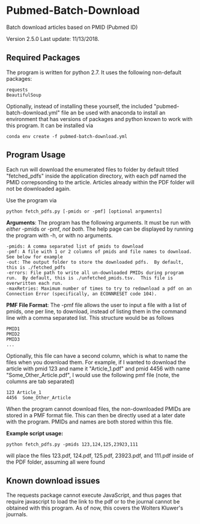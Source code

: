 # Pubmed-Batch-Download

Batch download articles based on PMID (Pubmed ID)

Version 2.5.0  Last update: 11/13/2018.

## Required Packages

The program is written for python 2.7.  It uses the following non-default packages:
```
requests
BeautifulSoup
```

Optionally, instead of installing these yourself, the included "pubmed-batch-download.yml" file an be used with anaconda to install an environment that has versions of packages and python known to work with this program.  It can be installed via
```
conda env create -f pubmed-batch-download.yml
```

## Program Usage

Each run will download the enumerated files to folder by default titled "fetched_pdfs" inside the application directory, with each pdf named the PMID correpsonding to the article.  Articles already within the PDF folder will not be downloaded again.

Use the program via 
```
python fetch_pdfs.py [-pmids or -pmf] [optional arguments]
```

**Arguments**:
The program has the following arguments.  It must be run with *either* -pmids or -pmf, *not both*.  The help page can be displayed by running the program with -h, or with no arguments.
```
-pmids: A comma separated list of pmids to download
-pmf: A file with 1 or 2 columns of pmids and file names to download.  See below for example
-out: The output folder to store the downloaded pdfs.  By default, this is ./fetched_pdfs
-errors: File path to write all un-downloaded PMIDs during program run.  By default, this is ./unfetched_pmids.tsv.  This file is overwritten each run.
-maxRetries: Maximum number of times to try to redownload a pdf on an Connection Error (specifically, an ECONNRESET code 104).
```

**PMF File Format**:
The -pmf file allows the user to input a file with a list of pmids, one per line, to download, instead of listing them in the command line with a comma separated list.  This structure would be as follows
```
PMID1
PMID2
PMID3
...
```

Optionally, this file can have a second column, which is what to name the files when you download them.  For example, if I wanted to download the article with pmid 123 and name it "Article_1.pdf" and pmid 4456 with name "Some_Other_Article.pdf", I would use the following pmf file (note, the columns are tab separated)
```
123 Article_1
4456  Some_Other_Article
```

When the program cannot download files, the non-downloaded PMIDs are stored in a PMF format file.  This can then be directly used at a later date with the program.  PMIDs and names are both stored within this file.

**Example script usage:**

```
python fetch_pdfs.py -pmids 123,124,125,23923,111
```
will place the files 123.pdf, 124.pdf, 125.pdf, 23923.pdf, and 111.pdf inside of the PDF folder, assuming all were found

## Known download issues

The requests package cannot execute JavaScript, and thus pages that require javascript to load the link to the pdf or to the journal cannot be obtained with this program.  As of now, this covers the Wolters Kluwer's journals.
